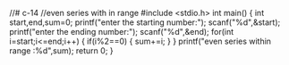 //# c-14
//even series with in range
#include <stdio.h>
int main()
{
    int start,end,sum=0;
    printf("enter the starting number:");
    scanf("%d",&start);
    printf("enter the ending number:");
    scanf("%d",&end);
    for(int i=start;i<=end;i++)
    {
        if(i%2==0)
        {
            sum+=i;
        }
    }
    printf("even series within range :%d",sum);
    return 0;
}
